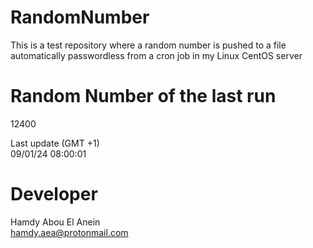 # RandomNumber    
This is a test repository where a random number is pushed to a file automatically passwordless from a cron job in my Linux CentOS server    
# Random Number of the last run   
12400
      
Last update (GMT +1)    
09/01/24 08:00:01
# Developer    
Hamdy Abou El Anein   
hamdy.aea@protonmail.com
